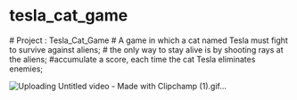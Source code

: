 # tesla_cat_game
<p>
# Project : Tesla_Cat_Game
# A game in which a cat named Tesla must fight to survive against aliens;
# the only way to stay alive is by shooting rays at the aliens;
#accumulate a score, each time the cat Tesla eliminates enemies;
</p>

![Uploading Untitled video - Made with Clipchamp (1).gif…]()
